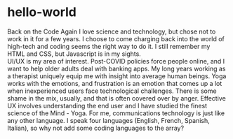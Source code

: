 # hello-world
Back on the Code Again
I love science and technology, but chose not to work in it for a few years.  I choose to come charging back into the world of high-tech and coding seems the right way to do it.  I still remember my HTML and CSS, but Javascript is in my sights.  
UI/UX is my area of interest.  Post-COVID policies force people online, and I want to help older adults deal with banking apps. My long years working as a therapist uniquely equip me with insight into average human beings.  Yoga works with the emotions, and frustration is an emotion that comes up a lot when inexperienced users face technological challenges.  There is some shame in the mix, usually, and that is often covered over by anger.  Effective UX involves understanding the end user and I have studied the finest science of the Mind - Yoga. 
For me, communications technology is just like any other language.  I speak four languages (English, French, Spanish, Italian), so why not add some coding languages to the array?
